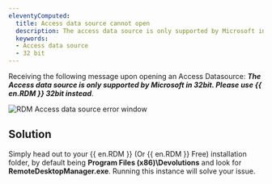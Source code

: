 ```yaml
---
eleventyComputed:
  title: Access data source cannot open
  description: The access data source is only supported by Microsoft in 32bit. Please use {{ en.RDM }} 32 bit instead.
  keywords:
  - Access data source
  - 32 bit
---
```

Receiving the following message upon opening an Access Datasource: ***The Access data source is only supported by Microsoft in 32bit. Please use {{ en.RDM }} 32bit instead***.

![RDM Access data source error window](https://webdevolutions.azureedge.net/docs/en/kb/KB2002.png) 

## Solution 
Simply head out to your {{ en.RDM }} (Or {{ en.RDM }} Free) installation folder, by default being **Program Files (x86)\Devolutions** and look for **RemoteDesktopManager.exe**. Running this instance will solve your issue.
